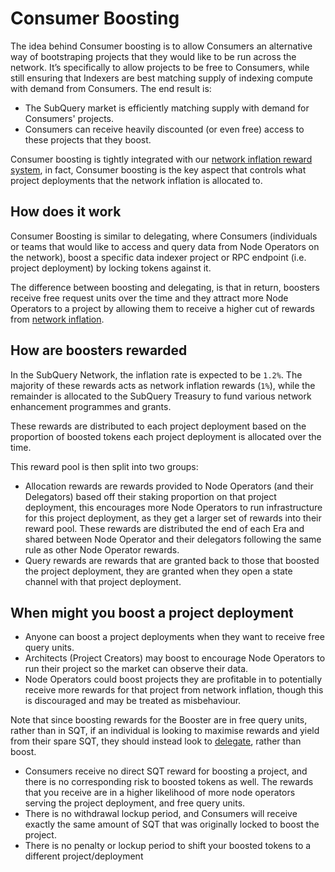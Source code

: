 # Consumer Boosting

The idea behind Consumer boosting is to allow Consumers an alternative way of bootstraping projects that they would like to be run across the network. It’s specifically to allow projects to be free to Consumers, while still ensuring that Indexers are best matching supply of indexing compute with demand from Consumers. The end result is:

- The SubQuery market is efficiently matching supply with demand for Consumers' projects.
- Consumers can receive heavily discounted (or even free) access to these projects that they boost.

Consumer boosting is tightly integrated with our [network inflation reward system](../introduction/reward-distribution.md#network-inflation-rewards), in fact, Consumer boosting is the key aspect that controls what project deployments that the network inflation is allocated to.

## How does it work

Consumer Boosting is similar to delegating, where Consumers (individuals or teams that would like to access and query data from Node Operators on the network), boost a specific data indexer project or RPC endpoint (i.e. project deployment) by locking tokens against it.

The difference between boosting and delegating, is that in return, boosters receive free request units over the time and they attract more Node Operators to a project by allowing them to receive a higher cut of rewards from [network inflation](../introduction/reward-distribution.md#network-inflation-rewards).

## How are boosters rewarded

In the SubQuery Network, the inflation rate is expected to be `1.2%`. The majority of these rewards acts as network inflation rewards (`1%`), while the remainder is allocated to the SubQuery Treasury to fund various network enhancement programmes and grants.

These rewards are distributed to each project deployment based on the proportion of boosted tokens each project deployment is allocated over the time.

This reward pool is then split into two groups:

- Allocation rewards are rewards provided to Node Operators (and their Delegators) based off their staking proportion on that project deployment, this encourages more Node Operators to run infrastructure for this project deployment, as they get a larger set of rewards into their reward pool. These rewards are distributed the end of each Era and shared between Node Operator and their delegators following the same rule as other Node Operator rewards.
- Query rewards are rewards that are granted back to those that boosted the project deployment, they are granted when they open a state channel with that project deployment.

## When might you boost a project deployment

- Anyone can boost a project deployments when they want to receive free query units.
- Architects (Project Creators) may boost to encourage Node Operators to run their project so the market can observe their data.
- Node Operators could boost projects they are profitable in to potentially receive more rewards for that project from network inflation, though this is discouraged and may be treated as misbehaviour.

Note that since boosting rewards for the Booster are in free query units, rather than in SQT, if an individual is looking to maximise rewards and yield from their spare SQT, they should instead look to [delegate](../delegators/introduction.md), rather than boost.

- Consumers receive no direct SQT reward for boosting a project, and there is no corresponding risk to boosted tokens as well. The rewards that you receive are in a higher likelihood of more node operators serving the project deployment, and free query units.
- There is no withdrawal lockup period, and Consumers will receive exactly the same amount of SQT that was originally locked to boost the project.
- There is no penalty or lockup period to shift your boosted tokens to a different project/deployment
